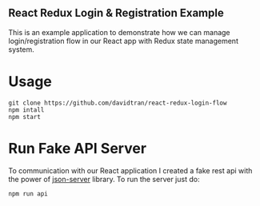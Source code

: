 
## React Redux Login & Registration Example

This is an example application to demonstrate how we can manage login/registration flow in our React app with Redux state management system.

# Usage
```
git clone https://github.com/davidtran/react-redux-login-flow
npm intall
npm start
```
# Run Fake API Server
To communication with our React application I created a fake rest api with the power of [json-server](https://github.com/typicode/json-server) library.
To run the server just do:
```
npm run api
```

